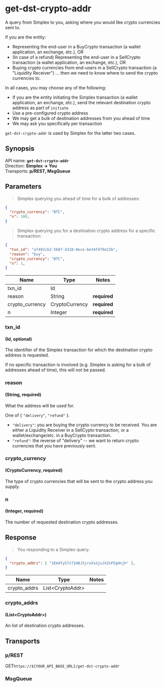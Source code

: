# get-dst-crypto-addr #

A query from Simplex to you, asking where you would like crypto currencies sent to.

If you are the entity:

 * Representing the end-user in a BuyCrypto  transaction (a wallet application, an exchange, etc.), OR
 * (In case of a refund) Representing the end-user in a SellCrypto transaction (a wallet application, an exchange, etc.), OR
 * Buying crypto currencies from end-users in a SellCrypto transaction (a "Liquidity Receiver")
... then we need to know where to send the crypto currencies to.

In all cases, you may choose any of the following:
 * If you are the entity initiating the Simplex transaction (a wallet application, an exchange, etc.), send the relevant destination crypto address as part of `initiate`
 * Use a pre-configured crypto address
 * We may get a bulk of destination addresses from you ahead of time
 * We may ask you specifically per transaction

`get-dst-crypto-addr` is used by Simplex for the latter two cases.

## Synopsis ##

API name: **`get-dst-crypto-addr`**  
Direction: **Simplex &rarr; You**  
Transports: **p/REST, MsgQueue**

## Parameters ##

> Simplex querying you ahead of time for a bulk of addresses:

```json
{
  "crypto_currency": "BTC",
  "n": 100,
}
```

> Simplex querying you for a destination crypto address for a specific transaction:

```json
{
  "txn_id": "af492cb2-5b07-4318-8ece-be34f479e23b",
  "reason": "buy",
  "crypto_currency": "BTC",
  "n": 1,
}
```

Name            | Type           | Notes
--------------- | -------------- | -----
txn_id          | Id             |
reason          | String         | **required**
crypto_currency | CryptoCurrency | **required**
n               | Integer        | **required**

### txn_id ###
#### (Id, optional)

The identifier of the Simplex transaction for which the destination crypto address is requested.

If no specific transaction is involved (e.g. Simplex is asking for a bulk of addresses ahead of time), this will not be passed.

### reason ###
#### (String, **required**)

What the address will be used for.

One of { `"delivery"`, `"refund"` }.

 * `"delivery"`: you are buying the crypto currency to be received. You are either a Liquidity Receiver in a SellCypto transaction, or a wallet/exchange/etc. in a BuyCrypto transaction.
 * `"refund"`: the reverse of "delivery" -- we want to return crypto currencies that you have previously sent.

### crypto_currency ###
#### (CryptoCurrency, **required**)

The type of crypto currencies that will be sent to the crypto address you supply.

### n ###
#### (Integer, **required**)

The number of requested destination crypto addresses.

## Response ##

> You responding to a Simplex query:

```json
{
  "crypto_addrs": [ "1EmXYy57z71H8J5jrxXsdjuJXZnPZgHnjh" ],
}
```

Name         | Type               | Notes
------------ | ------------------ | -----
crypto_addrs | List\<CryptoAddr\> |

### crypto_addrs ###
#### (List\<CryptoAddr\>)

An list of destination crypto addresses.

## Transports ##

### p/REST ###

<span class="http-verb http-get">GET</span>`https://${YOUR_API_BASE_URL}/get-dst-crypto-addr`

### MsgQueue ###

[modeline]: # ( vim: set ts=2 sw=2 expandtab wrap linebreak: )
